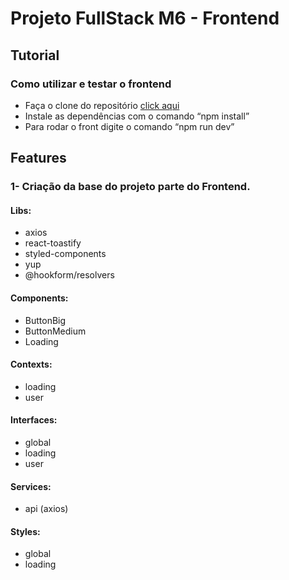 # Projeto FullStack M6 - Frontend

## Tutorial

### Como utilizar e testar o frontend

- Faça o clone do repositório [click aqui](https://github.com/groupZeroSeven/project-fullstack-frontend)
- Instale as dependências com o comando “npm install”
- Para rodar o front digite o comando “npm run dev”

## Features

### 1- Criação da base do projeto parte do Frontend.

#### Libs:

- axios
- react-toastify
- styled-components
- yup
- @hookform/resolvers

#### Components:

- ButtonBig
- ButtonMedium
- Loading

#### Contexts:

- loading
- user

#### Interfaces:

- global
- loading
- user

#### Services:

- api (axios)

#### Styles:

- global
- loading

